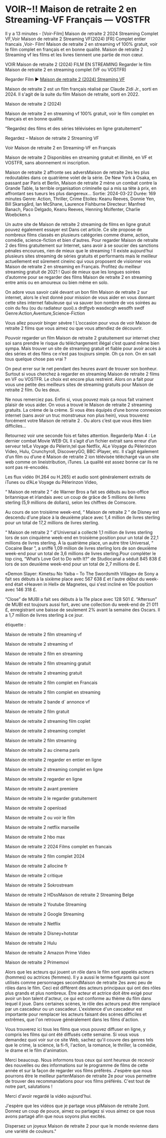 # VOIR~!! Maison de retraite 2 en Streaming-VF Français — VOSTFR

Il y a 13 minutes - [Voir-Film] Maison de retraite 2 2024 Streaming Complet VF,Voir Maison de retraite 2 Streaming VF(2024) [FR] Complet entier francais ,Voir- Film! Maison de retraite 2 en streaming vf 100% gratuit, voir le film complet en français et en bonne qualité. Maison de retraite 2 Streaming vf les films et les livres tiennent une partie de mon cœur.

VOIR Maison de retraite 2 (2024) FILM EN STREAMING Regarder le film Maison de retraite 2 en streaming complet (VF ou VOSTFR)

Regarder Film ▶️ [Maison de retraite 2 (2024) Streaming VF](https://getroku.xyz/fr/1083300/oldies-but-goodies.html)

Maison de retraite 2 est un film français réalisé par Claude Zidi Jr., sorti en 2024. Il s'agit de la suite du film Maison de retraite, sorti en 2022.

Maison de retraite 2 (2024)

Maison de retraite 2 en streaming vf 100% gratuit, voir le film complet en français et en bonne qualité.

“Regardez des films et des séries télévisées en ligne gratuitement”

Regardez – Maison de retraite 2 Streaming VF

Voir Maison de retraite 2 en Streaming-VF en Français

Maison de retraite 2 Disponibles en streaming gratuit et illimité, en VF et VOSTFR, sans abonnement ni inscription.

Maison de retraite 2 affronte ses adversMaison de retraite 2es les plus redoutables dans ce quatrième volet de la série. De New York à Osaka, en passant par Paris et Berlin, Maison de retraite 2 mène un combat contre la Grande Table, la terrible organisation criminelle qui a mis sa tête à prix, en affrontant ses tueurs les plus dangereux... Sortie: 2024-03-22 Durée: 169 minutes Genre: Action, Thriller, Crime Etoiles: Keanu Reeves, Donnie Yen, Bill Skarsgård, Ian McShane, Laurence Fishburne Directeur: Manfred Banach, Paco Delgado, Keanu Reeves, Henning Molfenter, Charlie Woebcken.s

Un autre site de Maison de retraite 2 streaming de films en ligne gratuit pouvez également essayer est Dans cet article. Ce site propose de nombreux films classés en plusieurs catégories comme drame, action, comédie, science-fiction et bien d'autres. Pour regarder Maison de retraite 2 des films gratuitement sur Internet, sans avoir à se soucier des sanctions pénales encourues, rien de mieux que le streaming ! Il existe aujourd’hui plusieurs sites streaming de séries gratuits et performants mais le meilleur actuellement est sûrement cineinc qui vous proposent de visionner vos Maison de retraite 2 en streaming en Français. Profitez du meilleur streaming gratuit de 2021 ! Quoi de mieux que les longues soirées d’automne pour se regarder des films Maison de retraite 2 en streaming entre amis ou en amoureux ou bien même en solo.

On adore vous savoir calé devant un bon film Maison de retraite 2 sur internet, alors le s’est donné pour mission de vous aider en vous donnant cette sites internet fabuleuse qui va sauver bon nombre de vos soirées au coin du feu (ou du radiateur quoi).s drdfgvb wasdxcgh wesdfh swdf Genre:Action,Aventure,Science-Fiction

Vous allez pouvoir binger sévère ! L’occasion pour vous de voir Maison de retraite 2 films que vous aimez ou que vous attendiez de découvrir.

Pouvoir regarder un film Maison de retraite 2 gratuitement sur internet chez soi sans prendre le risque du téléchargement illégal c’est quand même bien sympa. Mais trouver un site de streaming gratuit et fiable pour avoir accès à des séries et des films ce n’est pas toujours simple. Oh ça non. On en sait tous quelque chose pas vrai ?

On peut errer sur le net pendant des heures avant de trouver son bonheur. Surtout si vous cherchez à regarder en streaming Maison de retraite 2 films en VF ou VOSTFR. Le choix est encore plus restreint. Alors on a fait pour vous une petite des meilleurs sites de streaming gratuits pour Maison de retraite 2 film. Ou les deux.

Ne nous remerciez pas. Enfin si, vous pouvez mais ça nous fait vraiment plaisir de vous aider. On vous a trouvé le Maison de retraite 2 streaming gratuits. La crème de la crème. Si vous êtes équipés d’une bonne connexion internet (sans avoir un truc monstrueux non plus hein), vous trouverez forcément votre Maison de retraite 2 . Ou alors c’est que vous êtes bien difficiles…

Retournez voir une seconde fois et faites attention. RegarderIp Man 4 : Le dernier combat Movie WEB-DL Il s’agit d’un fichier extrait sans erreur d’un serveur telLe Voyage du Pèlerin,tel que Netflix, ALe Voyage du Pèlerinzon Video, Hulu, Crunchyroll, DiscoveryGO, BBC iPlayer, etc. Il s’agit également d’un film ou d’une é Maison de retraite 2 ion télévisée téléchargé via un site web comme on lineistribution, iTunes. La qualité est assez bonne car ils ne sont pas ré-encodés.

Les flux vidéo (H.264 ou H.265) et audio sont généralement extraits de iTunes ou d’ALe Voyage du Pèlerinzon Video,

“ Maison de retraite 2 ” de Warner Bros a fait ses débuts au box-office britannique et irlandais avec un coup de grâce de 5 millions de livres sterling (5,9 millions de dollars), selon les chiffres de Comscore.

Au cours de son troisième week-end, “ Maison de retraite 2 ” de Disney est descendu d'une place à la deuxième place avec 1,4 million de livres sterling pour un total de 17,2 millions de livres sterling.

“ Maison de retraite 2 ” d'Universal a collecté 1,1 million de livres sterling lors de son cinquième week-end en troisième position pour un total de 22,1 millions de livres sterling. À la quatrième place, un autre titre Universal, “ Cocaine Bear ”, a sniffé 1,09 million de livres sterling lors de son deuxième week-end pour un total de 3,6 millions de livres sterling.Pour compléter le top cinq, “What’s Love Got to Do with It?” de Studiocanal a séduit 845 838 £ lors de son deuxième week-end pour un total de 2,7 millions de £.

«Demon Slayer: Kimetsu No Yaiba – To The Swordsmith Village» de Sony a fait ses débuts à la sixième place avec 567 638 £ et l'autre début du week-end était «Heaven in Hell» de Magnetes, qui s'est incliné en 10e position avec 146 318 £.

“Close” de MUBI a fait ses débuts à la 11e place avec 128 501 £. “Aftersun” de MUBI est toujours aussi fort, avec une collection du week-end de 21 011 £, enregistrant une baisse de seulement 2% avant la semaine des Oscars. Il a 1,7 million de livres sterling à ce jour.

étiquette :

Maison de retraite 2 film streaming vf

Maison de retraite 2 streaming vf

Maison de retraite 2 film en streaming

Maison de retraite 2 film streaming gratuit

Maison de retraite 2 streaming gratuit

Maison de retraite 2 film complet en Francais

Maison de retraite 2 film complet en streaming

Maison de retraite 2 bande d` annonce vf

Maison de retraite 2 film gratuit

Maison de retraite 2 streaming film coplet

Maison de retraite 2 streaming complet

Maison de retraite 2 film streaming

Maison de retraite 2 au cinema paris

Maison de retraite 2 regarder en entier en ligne

Maison de retraite 2 streaming complet en ligne

Maison de retraite 2 regarder en ligne

Maison de retraite 2 avant premiere

Maison de retraite 2 le regarder gratuitement

Maison de retraite 2 openload

Maison de retraite 2 ou voir le film

Maison de retraite 2 netflix marseille

Maison de retraite 2 hbo max

Maison de retraite 2 2024 Films complet en francais

Maison de retraite 2 film complet 2024

Maison de retraite 2 allocine fr

Maison de retraite 2 critique

Maison de retraite 2 Sokrostream

Maison de retraite 2 HDssMaison de retraite 2 Streaming Belge

Maison de retraite 2 Youtube Streaming

Maison de retraite 2 Google Streaming

Maison de retraite 2 Netflix

Maison de retraite 2 Disney+hotstar

Maison de retraite 2 Hulu

Maison de retraite 2 Amazon Prime Video

Maison de retraite 2 Primemovi

Alors que les acteurs qui jouent un rôle dans le film sont appelés acteurs (hommes) ou actrices (femmes). Il y a aussi le terme figurants qui sont utilisés comme personnages secondMaison de retraite 2es avec peu de rôles dans le film. Ceci est différent des acteurs principaux qui ont des rôles plus grands et plus nombreux. Être acteur et actrice doit être exigé pour avoir un bon talent d'acteur, ce qui est conforme au thème du film dans lequel il joue. Dans certaines scènes, le rôle des acteurs peut être remplacé par un cascadeur ou un cascadeur. L'existence d'un cascadeur est importante pour remplacer les acteurs faisant des scènes difficiles et extrêmes, que l'on retrouve généralement dans les films d'action.

Vous trouverez ici tous les films que vous pouvez diffuser en ligne, y compris les films qui ont été diffusés cette semaine. Si vous vous demandez quoi voir sur ce site Web, sachez qu'il couvre des genres tels que le crime, la science, la fi-fi, l'action, la romance, le thriller, la comédie, le drame et le film d'animation.

Merci beaucoup. Nous informons tous ceux qui sont heureux de recevoir des nouvelles ou des informations sur le programme de films de cette année et sur la façon de regarder vos films préférés. J'espère que nous pourrons être le meilleur partenMaison de retraite 2e pour vous permettre de trouver des recommandations pour vos films préférés. C'est tout de notre part, salutations !

Merci d'avoir regardé la vidéo aujourd'hui.

J'espère que les vidéos que je partage vous plMaison de retraite 2ont. Donnez un coup de pouce, aimez ou partagez si vous aimez ce que nous avons partagé afin que nous soyons plus excités.

Dispersez un joyeux Maison de retraite 2 pour que le monde revienne dans une variété de couleurs."
